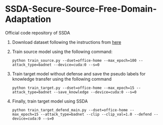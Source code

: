 # SSDA-Secure-Source-Free-Domain-Adaptation
Official code repository of SSDA

1) Download dataset following the instructions from [here](https://github.com/tim-learn/SHOT)
2) Train source model using the following command:
   ```
   python train_source.py --dset=office-home --max_epoch=100 --attack_type=badnet --device=cuda:0 --s=0
   ```
   
4) Train target model without defense and save the pseudo labels for knowledge transfer using the following command 
   ```
   python train_target.py --dset=office-home --max_epoch=15 --attack_type=badnet --save_knowledge --device=cuda:0 --s=0
   ```
6) Finally, train target model using SSDA
   ```
   python train_target_defend_main.py --dset=office-home --max_epoch=15 --attack_type=badnet --clip --clip_val=1.0 --defend --device=cuda:0 --s=0
   ```
